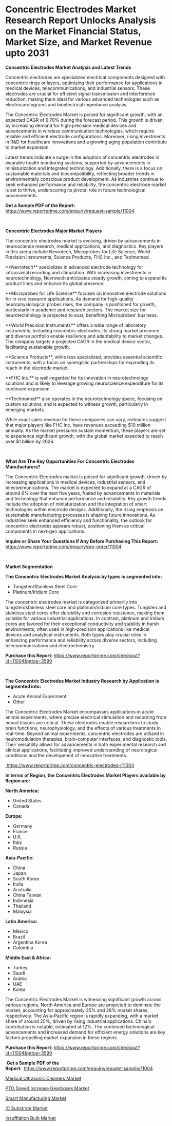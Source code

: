 <p><h1>Concentric Electrodes Market Research Report Unlocks Analysis on the Market Financial Status, Market Size, and Market Revenue upto 2031</h1></p><p><strong>Concentric Electrodes Market Analysis and Latest Trends</strong></p>
<p><p>Concentric electrodes are specialized electrical components designed with concentric rings or layers, optimizing their performance for applications in medical devices, telecommunications, and industrial sensors. These electrodes are crucial for efficient signal transmission and interference reduction, making them ideal for various advanced technologies such as electrocardiograms and bioelectrical impedance analysis.</p><p>The Concentric Electrodes Market is poised for significant growth, with an expected CAGR of 9.70% during the forecast period. This growth is driven by increasing demand for high-precision medical devices and advancements in wireless communication technologies, which require reliable and efficient electrode configurations. Moreover, rising investments in R&D for healthcare innovations and a growing aging population contribute to market expansion.</p><p>Latest trends indicate a surge in the adoption of concentric electrodes in wearable health monitoring systems, supported by advancements in miniaturization and integrated technology. Additionally, there is a focus on sustainable materials and biocompatibility, reflecting broader trends in environmentally conscious product development. As industries continue to seek enhanced performance and reliability, the concentric electrode market is set to thrive, underscoring its pivotal role in future technological advancements.</p></p>
<p><strong>Get a Sample PDF of the Report:&nbsp;</strong> <a href="https://www.reportprime.com/enquiry/request-sample/11004?utm_campaign=1197&utm_medium=2&utm_source=Github&utm_content=ia&utm_term=29112024&utm_id=concentric-electrodes">https://www.reportprime.com/enquiry/request-sample/11004</a></p>
<p>&nbsp;</p>
<p><strong>Concentric Electrodes Major Market Players</strong></p>
<p><p>The concentric electrodes market is evolving, driven by advancements in neuroscience research, medical applications, and diagnostics. Key players in this arena include Nevrotech, Microprobes for Life Science, World Precision Instruments, Science Products, FHC Inc., and Technomed.</p><p>**Nevrotech** specializes in advanced electrode technology for intracranial recording and stimulation. With increasing investments in neurotechnology, Nevrotech anticipates steady growth, aiming to expand its product lines and enhance its global presence.</p><p>**Microprobes for Life Science** focuses on innovative electrode solutions for in vivo research applications. As demand for high-quality neurophysiological probes rises, the company is positioned for growth, particularly in academic and research sectors. The market size for neurotechnology is projected to soar, benefiting Microprobes' business.</p><p>**World Precision Instruments** offers a wide range of laboratory instruments, including concentric electrodes. Its strong market presence and diverse portfolio enable resilience and adaptability to market changes. The company targets a projected CAGR in the medical device sector, facilitating sustainable growth.</p><p>**Science Products**, while less specialized, provides essential scientific instruments, with a focus on synergistic partnerships for expanding its reach in the electrode market. </p><p>**FHC Inc.** is well-regarded for its innovation in neurotechnology solutions and is likely to leverage growing neuroscience expenditure for its continued expansion. </p><p>**Technomed** also operates in the neurotechnology space, focusing on custom solutions, and is expected to witness growth, particularly in emerging markets.</p><p>While exact sales revenue for these companies can vary, estimates suggest that major players like FHC Inc. have revenues exceeding $10 million annually. As the market pressures sustain momentum, these players are set to experience significant growth, with the global market expected to reach over $1 billion by 2026.</p></p>
<p>&nbsp;</p>
<p><strong>What Are The Key Opportunities For Concentric Electrodes Manufacturers?</strong></p>
<p><p>The Concentric Electrodes market is poised for significant growth, driven by increasing applications in medical devices, industrial sensors, and telecommunications. The market is expected to expand at a CAGR of around 6% over the next five years, fueled by advancements in materials and technology that enhance performance and reliability. Key growth trends include the adoption of miniaturization and the integration of smart technologies within electrode designs. Additionally, the rising emphasis on sustainable manufacturing processes is shaping future innovations. As industries seek enhanced efficiency and functionality, the outlook for concentric electrodes appears robust, positioning them as critical components in next-gen applications.</p></p>
<p><strong>Inquire or Share Your Questions If Any Before Purchasing This Report:</strong> <a href="https://www.reportprime.com/enquiry/pre-order/11004?utm_campaign=1197&utm_medium=2&utm_source=Github&utm_content=ia&utm_term=29112024&utm_id=concentric-electrodes">https://www.reportprime.com/enquiry/pre-order/11004</a></p>
<p>&nbsp;</p>
<p><strong>Market Segmentation</strong></p>
<p><strong>The Concentric Electrodes Market Analysis by types is segmented into:</strong></p>
<p><ul><li>Tungsten/Stainless Steel Core</li><li>Platinum/Iridium Core</li></ul></p>
<p><p>The concentric electrodes market is categorized primarily into tungsten/stainless steel core and platinum/iridium core types. Tungsten and stainless steel cores offer durability and corrosion resistance, making them suitable for various industrial applications. In contrast, platinum and iridium cores are favored for their exceptional conductivity and stability in harsh environments, often used in high-precision applications like medical devices and analytical instruments. Both types play crucial roles in enhancing performance and reliability across diverse sectors, including telecommunications and electrochemistry.</p></p>
<p><strong>Purchase this Report:&nbsp;</strong><a href="https://www.reportprime.com/checkout?id=11004&price=3590&utm_campaign=1197&utm_medium=2&utm_source=Github&utm_content=ia&utm_term=29112024&utm_id=concentric-electrodes">https://www.reportprime.com/checkout?id=11004&price=3590</a></p>
<p>&nbsp;</p>
<p><strong>The Concentric Electrodes Market Industry Research by Application is segmented into:</strong></p>
<p><ul><li>Acute Animal Experiment</li><li>Other</li></ul></p>
<p><p>The Concentric Electrodes Market encompasses applications in acute animal experiments, where precise electrical stimulation and recording from neural tissues are critical. These electrodes enable researchers to study brain functions, neurophysiology, and the effects of various treatments in real-time. Beyond animal experiments, concentric electrodes are utilized in neuromodulation therapies, brain-computer interfaces, and diagnostic tools. Their versatility allows for advancements in both experimental research and clinical applications, facilitating improved understanding of neurological conditions and the development of innovative treatments.</p></p>
<p><a href="https://www.reportprime.com/concentric-electrodes-r11004?utm_campaign=1197&utm_medium=2&utm_source=Github&utm_content=ia&utm_term=29112024&utm_id=concentric-electrodes">&nbsp;https://www.reportprime.com/concentric-electrodes-r11004</a></p>
<p><strong>In terms of Region, the Concentric Electrodes Market Players available by Region are:</strong></p>
<p>
    <p> <strong> North America: </strong>
        <ul>
            <li>United States</li>
            <li>Canada</li>
        </ul>
        </p> 
    <p> <strong> Europe: </strong>
        <ul>
            <li>Germany</li>
            <li>France</li>
            <li>U.K.</li>
            <li>Italy</li>
            <li>Russia</li>
        </ul>
        </p> 
    <p> <strong> Asia-Pacific: </strong>
        <ul>
            <li>China</li>
            <li>Japan</li>
            <li>South Korea</li>
            <li>India</li>
            <li>Australia</li>
            <li>China Taiwan</li>
            <li>Indonesia</li>
            <li>Thailand</li>
            <li>Malaysia</li>
        </ul>
        </p> 
    <p> <strong> Latin America: </strong>
        <ul>
            <li>Mexico</li>
            <li>Brazil</li>
            <li>Argentina Korea</li>
            <li>Colombia</li>
        </ul>
        </p> 
    <p> <strong> Middle East & Africa: </strong>
        <ul>
            <li>Turkey</li>
            <li>Saudi</li>
            <li>Arabia</li>
            <li>UAE</li>
            <li>Korea</li>
        </ul>
    </p>
    </p>
<p><p>The Concentric Electrodes Market is witnessing significant growth across various regions. North America and Europe are projected to dominate the market, accounting for approximately 35% and 28% market shares, respectively. The Asia-Pacific region is rapidly expanding, with a market share of around 25%, driven by rising industrial applications. China's contribution is notable, estimated at 12%. The continued technological advancements and increased demand for efficient energy solutions are key factors propelling market expansion in these regions.</p></p>
<p><strong>Purchase this Report: </strong><a href="https://www.reportprime.com/checkout?id=11004&price=3590&utm_campaign=1197&utm_medium=2&utm_source=Github&utm_content=ia&utm_term=29112024&utm_id=concentric-electrodes">https://www.reportprime.com/checkout?id=11004&price=3590</a></p>
<p>&nbsp;<strong>Get a Sample PDF of the Report:&nbsp;&nbsp;</strong><a href="https://www.reportprime.com/enquiry/request-sample/11004?utm_campaign=1197&utm_medium=2&utm_source=Github&utm_content=ia&utm_term=29112024&utm_id=concentric-electrodes">https://www.reportprime.com/enquiry/request-sample/11004</a></p>
<p><strong></strong></p>
<p><p><a href="https://www.linkedin.com/pulse/anticipated-cagr-42-medical-ultrasonic-cleaners-market-jx5ee?utm_campaign=1197&utm_medium=2&utm_source=Github&utm_content=ia&utm_term=29112024&utm_id=concentric-electrodes">Medical Ultrasonic Cleaners Market</a></p><p><a href="https://issuu.com/reportprime-2/docs/pto-speed-increase-gearboxes-market-size-2030.pptx?utm_campaign=1197&utm_medium=2&utm_source=Github&utm_content=ia&utm_term=29112024&utm_id=concentric-electrodes">PTO Speed Increase Gearboxes Market</a></p><p><a href="https://www.linkedin.com/pulse/aglobalsmart-manufacturing-market-study-including-its-size-lssmc?utm_campaign=1197&utm_medium=2&utm_source=Github&utm_content=ia&utm_term=29112024&utm_id=concentric-electrodes">Smart Manufacturing Market</a></p><p><a href="https://www.linkedin.com/pulse/key-drivers-ic-substrate-market-trends-future-outlook-2024-2031-dht6c?utm_campaign=1197&utm_medium=2&utm_source=Github&utm_content=ia&utm_term=29112024&utm_id=concentric-electrodes">IC Substrate Market</a></p><p><a href="https://issuu.com/reportprime-2/docs/insufflation-bulb-market-size-2030.pptx?utm_campaign=1197&utm_medium=2&utm_source=Github&utm_content=ia&utm_term=29112024&utm_id=concentric-electrodes">Insufflation Bulb Market</a></p></p>
